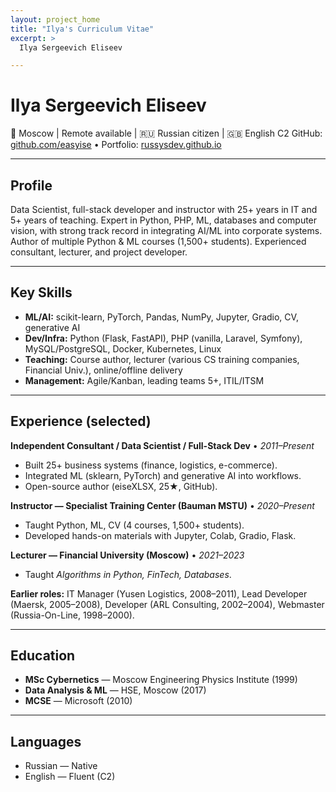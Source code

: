 ```yaml
---
layout: project_home
title: "Ilya's Curriculum Vitae"
excerpt: >
  Ilya Sergeevich Eliseev

---
```


# Ilya Sergeevich Eliseev

📍 Moscow | Remote available | 🇷🇺 Russian citizen | 🇬🇧 English C2
GitHub: [github.com/easyise](https://github.com/easyise) • Portfolio: [russysdev.github.io](https://russysdev.github.io)

---

## **Profile**

Data Scientist, full-stack developer and instructor with 25+ years in IT and 5+ years of teaching. Expert in Python, PHP, ML, databases and computer vision, with strong track record in integrating AI/ML into corporate systems. Author of multiple Python & ML courses (1,500+ students). Experienced consultant, lecturer, and project developer.

---

## **Key Skills**

* **ML/AI:** scikit-learn, PyTorch, Pandas, NumPy, Jupyter, Gradio, CV, generative AI
* **Dev/Infra:** Python (Flask, FastAPI), PHP (vanilla, Laravel, Symfony), MySQL/PostgreSQL, Docker, Kubernetes, Linux
* **Teaching:** Course author, lecturer (various CS training companies, Financial Univ.), online/offline delivery
* **Management:** Agile/Kanban, leading teams 5+, ITIL/ITSM

---

## **Experience (selected)**

**Independent Consultant / Data Scientist / Full-Stack Dev** • *2011–Present*

* Built 25+ business systems (finance, logistics, e-commerce).
* Integrated ML (sklearn, PyTorch) and generative AI into workflows.
* Open-source author (eiseXLSX, 25★, GitHub).

**Instructor — Specialist Training Center (Bauman MSTU)** • *2020–Present*

* Taught Python, ML, CV (4 courses, 1,500+ students).
* Developed hands-on materials with Jupyter, Colab, Gradio, Flask.

**Lecturer — Financial University (Moscow)** • *2021–2023*

* Taught *Algorithms in Python, FinTech, Databases*.

**Earlier roles:** IT Manager (Yusen Logistics, 2008–2011), Lead Developer (Maersk, 2005–2008), Developer (ARL Consulting, 2002–2004), Webmaster (Russia-On-Line, 1998–2000).

---

## **Education**

* **MSc Cybernetics** — Moscow Engineering Physics Institute (1999)
* **Data Analysis & ML** — HSE, Moscow (2017)
* **MCSE** — Microsoft (2010)

---

## **Languages**

* Russian — Native
* English — Fluent (C2)


